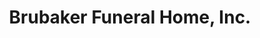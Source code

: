 ---
title: "Brubaker Funeral Home, Inc."
url: /catasauqua/brubaker-funeral-home-inc/
shop: Bestattungen
---